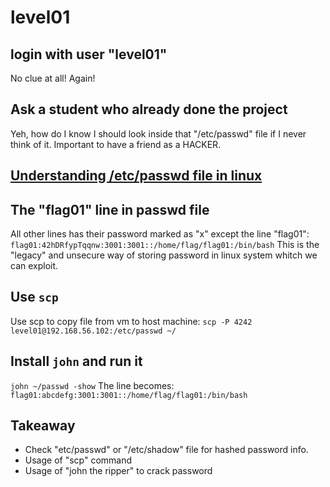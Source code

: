 # level01

## login with user "level01"
No clue at all! Again!

## Ask a student who already done the project
Yeh, how do I know I should look inside that "/etc/passwd" file if I never think of it.
Important to have a friend as a HACKER.

## [Understanding /etc/passwd file in linux](https://dev.to/kcdchennai/understanding-etcpasswd-file-in-linux-1k2d)

## The "flag01" line in passwd file
All other lines has their password marked as "x" except the line "flag01":
`flag01:42hDRfypTqqnw:3001:3001::/home/flag/flag01:/bin/bash`
This is the "legacy" and unsecure way of storing password in linux system whitch we can exploit.

## Use `scp`
Use scp to copy file from vm to host machine:
`scp -P 4242 level01@192.168.56.102:/etc/passwd ~/`

## Install `john` and run it
`john ~/passwd -show`
The line becomes:
`flag01:abcdefg:3001:3001::/home/flag/flag01:/bin/bash`

## Takeaway
- Check "etc/passwd" or "/etc/shadow" file for hashed password info.
- Usage of "scp" command
- Usage of "john the ripper"  to crack password
